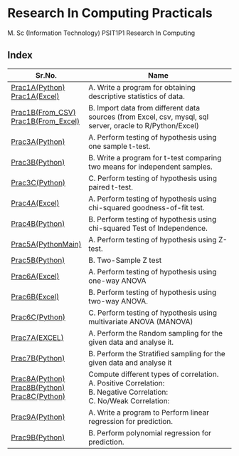 # Research In Computing Practicals

M. Sc (Information Technology)
PSIT1P1 Research In Computing



## Index

| Sr.No. | Name |
| --- | --- |
| [Prac1A(Python)](/MscIT/Semester%201/Research_In_Computing/Practical%201/) <br> [Prac1A(Excel)](/MscIT/Research_In_Computing/Practical%201)| A.	Write a program for obtaining descriptive statistics of data. |
| [Prac1B(From_CSV)](/MscIT/Semester%201/Research_In_Computing/Practical%201/Practical%201/)<br>  [Prac1B(From_Excel)](/MscIT/Research_In_Computing/Practical%201/) | B.	Import data from different data sources (from Excel, csv, mysql, sql server, oracle to R/Python/Excel) |
| [Prac3A(Python)](/MscIT/Semester%201/Research_In_Computing/Practical%203/) |A.	Perform testing of hypothesis using one sample t-test. |
| [Prac3B(Python)](/MscIT/Semester%201/Research_In_Computing/Practical%203/) |B.	Write a program for t-test comparing two means for independent samples. |
| [Prac3C(Python)](/MscIT/Semester%201/Research_In_Computing/Practical%203/) |C.	Perform testing of hypothesis using paired t-test. |
| [Prac4A(Excel)](/MscIT/Semester%201/Research_In_Computing/Practical%204/) |A.	Perform testing of hypothesis using chi-squared goodness-of-fit test. |
| [Prac4B(Python)](/MscIT/Semester%201/Research_In_Computing/Practical%204/) |B.	Perform testing of hypothesis using chi-squared Test of Independence. |
| [Prac5A(PythonMain)](/MscIT/Semester%201/Research_In_Computing/Practical%205/) |A.	Perform testing of hypothesis using Z-test. |
| [Prac5B(Python)](/MscIT/Semester%201/Research_In_Computing/Practical%205/) |B.	Two-Sample Z test |
| [Prac6A(Excel)](/MscIT/Semester%206/Research_In_Computing/Practical%206/) |A.	Perform testing of hypothesis using one-way ANOVA |
| [Prac6B(Excel)](/MscIT/Semester%201/Research_In_Computing/Practical%206/) |B.	Perform testing of hypothesis using two-way ANOVA. |
| [Prac6C(Python)](/MscIT/Semester%201/Research_In_Computing/Practical%206/) |C.	Perform testing of hypothesis using multivariate ANOVA (MANOVA) |
| [Prac7A(EXCEL)](/MscIT/Semester%201/Research_In_Computing/Practical%207/) |A.	Perform the Random sampling for the given data and analyse it. |
| [Prac7B(Python)](/MscIT/Semester%201/Research_In_Computing/Practical%207/) |B.	Perform the Stratified sampling for the given data and analyse it |
| [Prac8A(Python)](/MscIT/Semester%201/Research_In_Computing/Practical%208/) <br> [Prac8B(Python)](/MscIT/Semester%201/Research_In_Computing/Practical%208/) <br> [Prac8C(Python)](/MscIT/Semester%201/Research_In_Computing/Practical%208/)|Compute different types of correlation. <br> A.	Positive Correlation: <br> B.	Negative Correlation: <br> C.	No/Weak Correlation:|
| [Prac9A(Python)](/MscIT/Semester%201/Research_In_Computing/Practical%209/) |A.	Write a program to Perform linear regression for prediction. |
| [Prac9B(Python)](/MscIT/Semester%201/Research_In_Computing/Practical%209/) |B.	Perform polynomial regression for prediction. |










